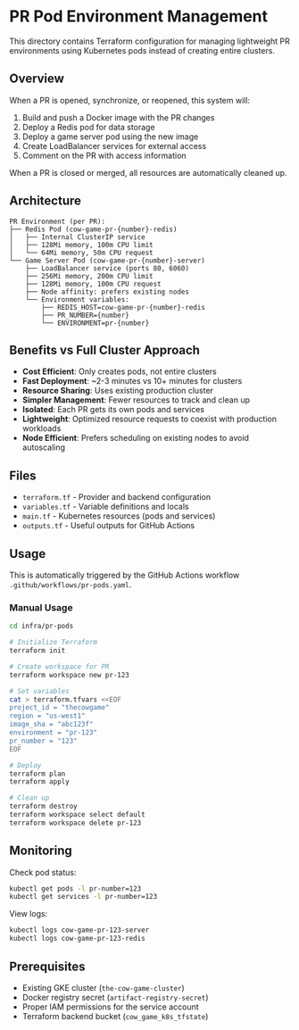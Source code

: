 # PR Pod Environment Management

This directory contains Terraform configuration for managing lightweight PR environments using Kubernetes pods instead of creating entire clusters.

## Overview

When a PR is opened, synchronize, or reopened, this system will:
1. Build and push a Docker image with the PR changes
2. Deploy a Redis pod for data storage
3. Deploy a game server pod using the new image
4. Create LoadBalancer services for external access
5. Comment on the PR with access information

When a PR is closed or merged, all resources are automatically cleaned up.

## Architecture

```
PR Environment (per PR):
├── Redis Pod (cow-game-pr-{number}-redis)
│   ├── Internal ClusterIP service
│   ├── 128Mi memory, 100m CPU limit
│   └── 64Mi memory, 50m CPU request
└── Game Server Pod (cow-game-pr-{number}-server)
    ├── LoadBalancer service (ports 80, 6060)
    ├── 256Mi memory, 200m CPU limit
    ├── 128Mi memory, 100m CPU request
    ├── Node affinity: prefers existing nodes
    └── Environment variables:
        ├── REDIS_HOST=cow-game-pr-{number}-redis
        ├── PR_NUMBER={number}
        └── ENVIRONMENT=pr-{number}
```

## Benefits vs Full Cluster Approach

- **Cost Efficient**: Only creates pods, not entire clusters
- **Fast Deployment**: ~2-3 minutes vs 10+ minutes for clusters
- **Resource Sharing**: Uses existing production cluster
- **Simpler Management**: Fewer resources to track and clean up
- **Isolated**: Each PR gets its own pods and services
- **Lightweight**: Optimized resource requests to coexist with production workloads
- **Node Efficient**: Prefers scheduling on existing nodes to avoid autoscaling

## Files

- `terraform.tf` - Provider and backend configuration
- `variables.tf` - Variable definitions and locals
- `main.tf` - Kubernetes resources (pods and services)
- `outputs.tf` - Useful outputs for GitHub Actions

## Usage

This is automatically triggered by the GitHub Actions workflow `.github/workflows/pr-pods.yaml`.

### Manual Usage

```bash
cd infra/pr-pods

# Initialize Terraform
terraform init

# Create workspace for PR
terraform workspace new pr-123

# Set variables
cat > terraform.tfvars <<EOF
project_id = "thecowgame"
region = "us-west1"
image_sha = "abc123f"
environment = "pr-123"
pr_number = "123"
EOF

# Deploy
terraform plan
terraform apply

# Clean up
terraform destroy
terraform workspace select default
terraform workspace delete pr-123
```

## Monitoring

Check pod status:
```bash
kubectl get pods -l pr-number=123
kubectl get services -l pr-number=123
```

View logs:
```bash
kubectl logs cow-game-pr-123-server
kubectl logs cow-game-pr-123-redis
```

## Prerequisites

- Existing GKE cluster (`the-cow-game-cluster`)
- Docker registry secret (`artifact-registry-secret`)
- Proper IAM permissions for the service account
- Terraform backend bucket (`cow_game_k8s_tfstate`) 
